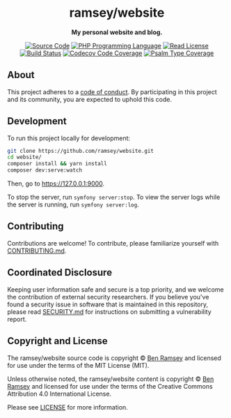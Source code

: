 <h1 align="center">ramsey/website</h1>

<p align="center">
    <strong>My personal website and blog.</strong>
</p>

<p align="center">
    <a href="https://github.com/ramsey/website"><img src="https://img.shields.io/badge/source-ramsey/website-blue.svg?style=flat-square" alt="Source Code"></a>
    <a href="https://php.net"><img src="https://img.shields.io/badge/php-%5E8.1-8892BF.svg?style=flat-square" alt="PHP Programming Language"></a>
    <a href="https://github.com/ramsey/website/blob/main/LICENSE"><img src="https://img.shields.io/badge/license-MIT%20and%20CC--BY--4.0-darkcyan.svg?style=flat-square" alt="Read License"></a>
    <a href="https://github.com/ramsey/website/actions/workflows/continuous-integration.yml"><img src="https://img.shields.io/github/workflow/status/ramsey/website/build/main?style=flat-square&logo=github" alt="Build Status"></a>
    <a href="https://codecov.io/gh/ramsey/website"><img src="https://img.shields.io/codecov/c/gh/ramsey/website?label=codecov&logo=codecov&style=flat-square" alt="Codecov Code Coverage"></a>
    <a href="https://shepherd.dev/github/ramsey/website"><img src="https://img.shields.io/endpoint?style=flat-square&url=https%3A%2F%2Fshepherd.dev%2Fgithub%2Framsey%2Fwebsite%2Fcoverage" alt="Psalm Type Coverage"></a>
</p>

## About

This project adheres to a [code of conduct](CODE_OF_CONDUCT.md).
By participating in this project and its community, you are expected to
uphold this code.

## Development

To run this project locally for development:

``` bash
git clone https://github.com/ramsey/website.git
cd website/
composer install && yarn install
composer dev:serve:watch
```

Then, go to <https://127.0.0.1:9000>.

To stop the server, run `symfony server:stop`. To view the server logs while
the server is running, run `symfony server:log`.

## Contributing

Contributions are welcome! To contribute, please familiarize yourself with
[CONTRIBUTING.md](CONTRIBUTING.md).

## Coordinated Disclosure

Keeping user information safe and secure is a top priority, and we welcome the
contribution of external security researchers. If you believe you've found a
security issue in software that is maintained in this repository, please read
[SECURITY.md](SECURITY.md) for instructions on submitting a vulnerability report.

## Copyright and License

The ramsey/website source code is copyright © [Ben Ramsey](https://benramsey.com)
and licensed for use under the terms of the MIT License (MIT).

Unless otherwise noted, the ramsey/website content is copyright ©
[Ben Ramsey](https://benramsey.com) and licensed for use under the terms of the
Creative Commons Attribution 4.0 International License.

Please see [LICENSE](LICENSE) for more information.
